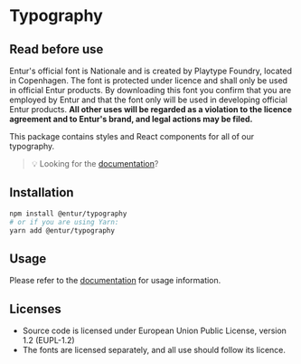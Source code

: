 # Typography

## Read before use

Entur's official font is Nationale and is created by Playtype Foundry, located in Copenhagen. The font is protected under licence and shall only be used in official Entur products. By downloading this font you confirm that you are employed by Entur and that the font only will be used in developing official Entur products. **All other uses will be regarded as a violation to the licence agreement and to Entur's brand, and legal actions may be filed.**

This package contains styles and React components for all of our typography.

> 💡 Looking for the [documentation](https://linje.entur.no/komponenter/ressurser/typography)?

## Installation

```sh
npm install @entur/typography
# or if you are using Yarn:
yarn add @entur/typography
```

## Usage

Please refer to the [documentation](https://linje.entur.no/komponenter/ressurser/typography) for usage information.

## Licenses

- Source code is licensed under European Union Public License, version 1.2 (EUPL-1.2)
- The fonts are licensed separately, and all use should follow its licence.
